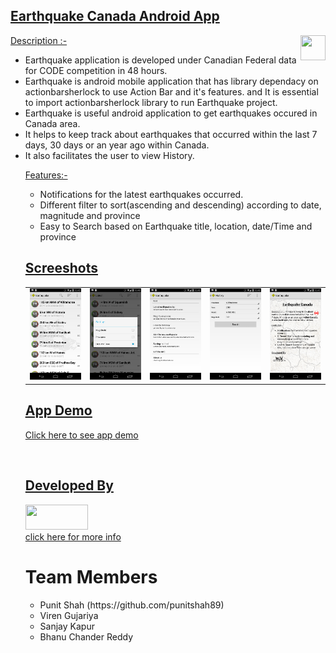 
<h2><u>Earthquake Canada Android App</u></marquee></h2><img src="https://raw.githubusercontent.com/punitshah89/EarthquakeCanada/develop/EarthquakeCanada/assets/canada.png" height="40" width="40" align="right" /> 
<p><u>Description :-</u>
<ul>
  <li>Earthquake application is developed under Canadian Federal data for CODE competition in 48 hours.</li>
  <li>Earthquake is android mobile application that has library dependacy on actionbarsherlock to use Action Bar and it's features. and It is essential to import actionbarsherlock library to run Earthquake project.</li>
<li>Earthquake is useful android application to get earthquakes occured in Canada area.</li>
<li>It helps to keep track about earthquakes that occurred within the last 7 days, 30 days or an year ago within Canada.</li>
<li>It also facilitates the user to view History.</li>
</p>
<p>
<u>Features:-</u>
<ul>
  <li>Notifications for the latest earthquakes occurred.</li>
  <li>Different filter to sort(ascending and descending) according to date, magnitude and province</li>
  <li>Easy to Search based on Earthquake title, location, date/Time and province</li>
</ul>
</p>
<p>
<u><h2> Screeshots</h2></u>
<table>
<tbody>
<tr>
<td><div class="separator" style="clear: both; text-align: center;">
<img border="0" src="https://raw.githubusercontent.com/punitshah89/EarthquakeCanada/develop/home_page.png"  /></div>
</td>
<td><div class="separator" style="clear: both; text-align: center;">
<img border="0"  src="https://raw.githubusercontent.com/punitshah89/EarthquakeCanada/develop/sort_by_option.png"  /></div>
</td>

<td><div class="separator" style="clear: both; text-align: center;">
<img border="0"  src="https://raw.githubusercontent.com/punitshah89/EarthquakeCanada/develop/settings.png" /></div>
</td>
<td><div class="separator" style="clear: both; text-align: center;">
<img border="0" src="https://raw.githubusercontent.com/punitshah89/EarthquakeCanada/develop/history_filter_option.png" /></div>
</td>
<td><div class="separator" style="clear: both; text-align: center;">
<img border="0" src="https://raw.githubusercontent.com/punitshah89/EarthquakeCanada/develop/about.png" /></div>
</td>
</tr>
</tbody>
</table>
</p>
<p>
<u><h2> <a href="https://www.youtube.com/watch?v=bCfE-33WKH0&list=UUy5Xa0S1V15ZByaugGrJ76w">App Demo</a></h2></u>
<a href="https://www.youtube.com/watch?v=bCfE-33WKH0&list=UUy5Xa0S1V15ZByaugGrJ76w">Click here to see app demo </a>
</p>
<br />
<p><u><h2> Developed By </h2></u></p>
<p>
<a href="https://canadianopendataexperience.com/teams/quadriga">
<img src="https://raw.githubusercontent.com/punitshah89/EarthquakeCanada/develop/EarthquakeCanada/assets/Quadgriga.png" height="40" width ="100"/> 
<br />
click here for more info</a>
</p>

Team Members
================
<ul>
  <li>Punit Shah (https://github.com/punitshah89)</li>
  <li>Viren Gujariya</li>
  <li>Sanjay Kapur</li>
  <li>Bhanu Chander Reddy</li>
</ul>
</div>